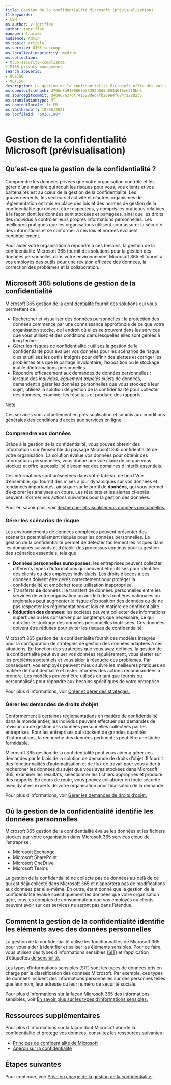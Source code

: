 ```yaml
---
title: Gestion de la confidentialité Microsoft (prévisualisation)
f1.keywords:
- CSH
ms.author: v-jgriffee
author: jmgriffee
manager: laurawi
audience: Admin
ms.topic: article
ms.service: O365-seccomp
ms.localizationpriority: medium
ms.collection:
- M365-security-compliance
- M365-privacy-management
search.appverid:
- MOE150
- MET150
description: La gestion de la confidentialité Microsoft offre des solutions pour l’évaluation des données personnelles que votre organisation stocke dans Microsoft 365 et vous aide à identifier et à résoudre les risques de confidentialité.
ms.openlocfilehash: d760e8a943086fb33395e0d5a8544616ee2f8be3
ms.sourcegitcommit: d4b867e37bf741528ded7fb289e4f6847228d2c5
ms.translationtype: MT
ms.contentlocale: fr-FR
ms.lasthandoff: 10/06/2021
ms.locfileid: "60207198"
---
```

# <a name="microsoft-privacy-management-preview"></a>Gestion de la confidentialité Microsoft (prévisualisation)

## <a name="what-is-privacy-management"></a>Qu’est-ce que la gestion de la confidentialité ?

Comprendre les données privées que votre organisation contrôle et les gérer d’une manière qui réduit les risques pour vous, vos clients et vos partenaires est au cœur de la gestion de la confidentialité. Les gouvernements, les secteurs d’activité et d’autres organismes de réglementation ont mis en place des lois et des normes de gestion de la confidentialité qui doivent être respectées, y compris les pratiques relatives à la façon dont les données sont stockées et partagées, ainsi que les droits des individus à contrôler leurs propres informations personnelles. Les meilleures pratiques que les organisations utilisent pour assurer la sécurité des informations et se conformer à ces lois et normes évoluent continuellement.

Pour aider votre organisation à répondre à ces besoins, la gestion de la confidentialité Microsoft 365 fournit des solutions pour la gestion des données personnelles dans votre environnement Microsoft 365 et fournit à vos employés des outils pour une révision efficace des données, la correction des problèmes et la collaboration.

## <a name="microsoft-365-privacy-management-solutions"></a>Microsoft 365 solutions de gestion de la confidentialité

Microsoft 365 gestion de la confidentialité fournit des solutions qui vous permettent de :

- Rechercher et visualiser des données personnelles : la protection des données commence par une connaissance approfondie de ce que votre organisation stocke, de l’endroit où elles se trouvent dans les services que vous utilisez et des conditions dans lesquelles elles sont gérées à long terme.
- Gérer les risques de confidentialité : utilisez la gestion de la confidentialité pour évaluer vos données pour les scénarios de risque clés et utilisez les outils intégrés pour définir des alertes et corriger les problèmes tels que le partage involontaire, l’exposition ou le stockage inutile d’informations personnelles.
- Répondre efficacement aux demandes de données personnelles : lorsque des *individus, également appelés sujets* de données, demandent à gérer les données personnelles que vous stockez à leur sujet, utilisez la solution de gestion de la confidentialité pour collecter des données, examiner les résultats et produire des rapports.

> [!NOTE]
> Ces services sont actuellement en prévisualisation et soumis aux conditions générales des conditions [d’accès aux services en ligne.](https://www.microsoft.com/en-us/licensing/product-licensing/products)

### <a name="understand-your-data"></a>Comprendre vos données

Grâce à la gestion de la confidentialité, vous pouvez obtenir des informations sur l’ensemble du paysage Microsoft 365 confidentialité de votre organisation. La solution évalue vos données pour obtenir des informations personnelles, vous donne une vue claire de ce que vous stockez et offre la possibilité d’examiner des domaines d’intérêt essentiels.

Ces informations sont présentées  dans votre tableau de bord Vue d’ensemble, qui fournit des mises à jour dynamiques sur vos données et tendances importantes, ainsi que sur le profil de **données,** qui vous permet d’explorer les analyses en cours. Les résultats et les alertes ci-après peuvent informer vos actions suivantes pour la gestion des données.

Pour en savoir plus, voir [Rechercher et visualiser vos données personnelles.](privacy-management-data-profile.md)

### <a name="manage-risk-scenarios"></a>Gérer les scénarios de risque

Les environnements de données complexes peuvent présenter des scénarios potentiellement risqués pour les données personnelles. La gestion de la confidentialité permet de détecter facilement les risques dans les domaines suivants et d’établir des processus continus pour la gestion des scénarios essentiels, tels que :

- **Données personnelles surexposées**: les entreprises peuvent collecter différents types d’informations qui peuvent être utilisés pour identifier des clients ou des employés individuels. Les droits d’accès à ces données doivent être gérés correctement pour protéger la confidentialité et empêcher toute utilisation inappropriée.
- Transferts **de** données : le transfert de données personnelles entre les services de votre organisation ou au-delà des frontières nationales ou régionales peut augmenter le risque d’exposition des données ou de ne pas respecter les réglementations et lois en matière de confidentialité.
- **Réduction des données**: les sociétés peuvent collecter des informations superflues ou les conserver plus longtemps que nécessaire, ce qui entraîne le stockage des données personnelles inutilisées. Ces données doivent être réduites pour éviter les risques de confidentialité.

Microsoft 365 gestion de la confidentialité fournit des modèles intégrés pour la configuration de stratégies de gestion des données adaptées à ces situations. En fonction des stratégies que vous avez définies, la gestion de la confidentialité peut évaluer vos données régulièrement, vous alerter sur les problèmes potentiels et vous aider à résoudre ces problèmes. Par conséquent, vos employés peuvent mieux suivre les meilleures pratiques en matière de confidentialité et rester informés des actions recommandées à prendre. Les modèles peuvent être utilisés en tant que fournis ou personnalisés pour répondre aux besoins spécifiques de votre entreprise.

Pour plus d’informations, voir [Créer et gérer des stratégies.](privacy-management-policies.md)

### <a name="manage-subject-rights-requests"></a>Gérer les demandes de droits d’objet

Conformément à certaines réglementations en matière de confidentialité dans le monde entier, les individus peuvent effectuer des demandes de révision ou de gestion des données personnelles collectées par les entreprises. Pour les entreprises qui stockent de grandes quantités d’informations, la recherche des données pertinentes peut être une tâche formidable.

Microsoft 365 gestion de la confidentialité peut vous aider à gérer ces demandes par le biais de la solution de demande de droits d’objet. Il fournit des fonctionnalités d’automatisation et de flux de travail pour vous aider à rechercher les données du sujet que vous avez stockées dans Microsoft 365, examiner les résultats, sélectionner les fichiers appropriés et produire des rapports. En cours de route, vous pouvez collaborer en toute sécurité avec d’autres experts de votre organisation pour finalisation de la demande.

Pour plus d’informations, voir [Gérer les demandes de droits d’objet.](privacy-management-subject-rights-requests.md)

## <a name="where-privacy-management-identifies-personal-data"></a>Où la gestion de la confidentialité identifie les données personnelles

Microsoft 365 gestion de la confidentialité évalue les données et les fichiers stockés par votre organisation dans Microsoft 365 services cloud de l’entreprise :

- Microsoft Exchange
- Microsoft SharePoint
- Microsoft OneDrive
- Microsoft Teams

La gestion de la confidentialité ne collecte pas de données au-delà de ce qui est déjà collecté dans Microsoft 365 et n’apportera pas de modifications aux données par elle-même. En outre, étant donné que la gestion de la confidentialité évalue spécifiquement les données que votre organisation gère, tous les comptes de consommateur que vos employés ou clients peuvent avoir sur ces services ne seront pas dans l’étendue.

## <a name="how-privacy-management-identifies-items-with-personal-data"></a>Comment la gestion de la confidentialité identifie les éléments avec des données personnelles

La gestion de la confidentialité utilise les fonctionnalités de Microsoft 365 pour vous aider à identifier et baliser les éléments sensibles. Pour ce faire, vous utilisez des types d’informations sensibles [(SIT)](sensitive-information-type-learn-about.md) et l’application d’étiquettes [de sensibilité.](sensitivity-labels.md)

Les types d’informations sensibles (SIT) sont les types de données pris en charge par la classification des données Microsoft. Par exemple, ces types de données incluent des informations personnelles sur des personnes telles que leur nom, leur adresse ou leur numéro de sécurité sociale.

Pour plus d’informations sur la façon Microsoft 365 des informations sensibles, voir [En savoir plus sur les types d’informations sensibles.](sensitive-information-type-learn-about.md)

## <a name="additional-resources"></a>Ressources supplémentaires

Pour plus d’informations sur la façon dont Microsoft aborde la confidentialité et protège vos données, consultez les ressources suivantes :

- [Principes de confidentialité de Microsoft](https://www.microsoft.com/en-us/trust-center/privacy)
- [Aperçu sur la confidentialité](/compliance/assurance/assurance-privacy)

## <a name="next-steps"></a>Étapes suivantes

Pour continuer, voir [Prise en charge de la gestion de la confidentialité.](privacy-management-setup.md)
